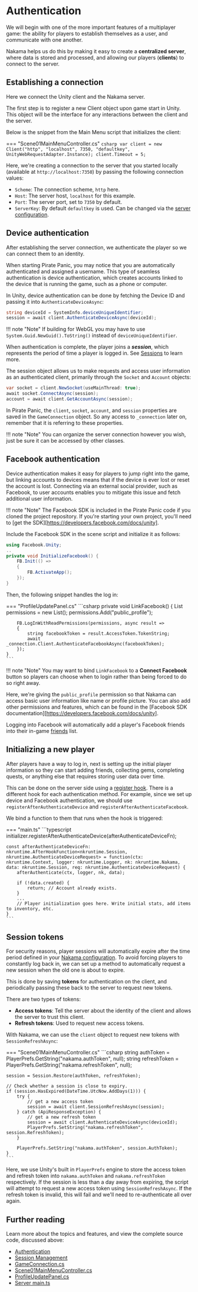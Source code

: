 # Authentication

We will begin with one of the more important features of a multiplayer game: the ability for players to establish themselves as a user, and communicate with one another.

Nakama helps us do this by making it easy to create a **centralized server**, where data is stored and processed, and allowing our players (**clients**) to connect to the server.

## Establishing a connection

Here we connect the Unity client and the Nakama server.

The first step is to register a new Client object upon game start in Unity. This object will be the interface for any interactions between the client and the server.

Below is the snippet from the Main Menu script that initializes the client:

=== "Scene01MainMenuController.cs"
    ```csharp
    var client = new Client("http", "localhost", 7350, "defaultkey", UnityWebRequestAdapter.Instance);
    client.Timeout = 5;
    ```

Here, we're creating a connection to the server that you started locally (available at `http://localhost:7350`) by passing the following connection values:

* `Scheme`: The connection scheme, `http` here.
* `Host`: The server host, `localhost` for this example.
* `Port`: The server port, set to `7350` by default.
* `ServerKey`: By default `defaultkey` is used. Can be changed via the [server configuration](../../../../install-configuration.md#socket).

## Device authentication

After establishing the server connection, we authenticate the player so we can connect them to an identity.

When starting Pirate Panic, you may notice that you are automatically authenticated and assigned a username. This type of seamless authentication is device authentication, which creates accounts linked to the device that is running the game, such as a phone or computer.

In Unity, device authentication can be done by fetching the Device ID and passing it into `AuthenticateDeviceAsync`:

```csharp
string deviceId = SystemInfo.deviceUniqueIdentifier;
session = await client.AuthenticateDeviceAsync(deviceId);
```
!!! note "Note"
    If building for WebGL you may have to use `System.Guid.NewGuid().ToString()` instead of `deviceUniqueIdentifier`.

When authentication is complete, the player joins a ***session***, which represents the period of time a player is logged in. See [Sessions](../../../../session.md) to learn more.

The session object allows us to make requests and access user information as an authenticated client, primarily through the `Socket` and `Account` objects:

```csharp
var socket = client.NewSocket(useMainThread: true);
await socket.ConnectAsync(session);
account = await client.GetAccountAsync(session);
```

In Pirate Panic, the `client`, `socket`, `account`, and `session` properties are saved in the `GameConnection` object. So any access to `_connection` later on, remember that it is referring to these properties.

!!! note "Note"
    You can organize the server connection however you wish, just be sure it can be accessed by other classes.

## Facebook authentication

Device authentication makes it easy for players to jump right into the game, but linking accounts to devices means that if the device is ever lost or reset the account is lost. Connecting via an external social provider, such as Facebook, to user accounts enables you to mitigate this issue and fetch additional user information.

!!! note "Note"
    The Facebook SDK is included in the Pirate Panic code if you cloned the project repository. If you're starting your own project, you'll need to [get the SDK][https://developers.facebook.com/docs/unity].


Include the Facebook SDK in the scene script and initialize it as follows:

```csharp
using Facebook.Unity;
..
private void InitializeFacebook() {
    FB.Init(() =>
    {
        FB.ActivateApp();
    });
}
```

Then, the following snippet handles the log in:

=== "ProfileUpdatePanel.cs"
    ```csharp
    private void LinkFacebook()
    {
        List<string> permissions = new List<string>();
        permissions.Add("public_profile");

        FB.LogInWithReadPermissions(permissions, async result =>
        {
            string facebookToken = result.AccessToken.TokenString;
            await _connection.Client.AuthenticateFacebookAsync(facebookToken);
        });
    }
    ```

!!! note "Note"
    You may want to bind `LinkFacebook` to a **Connect Facebook** button so players can choose when to login rather than being forced to do so right away.

Here, we're giving the `public_profile` permission so that Nakama can access basic user information like name or profile picture. You can also add other permissions and features, which can be found in the [Facebook SDK documentation][https://developers.facebook.com/docs/unity].

Logging into Facebook will automatically add a player's Facebook friends into their in-game [friends](friends.md) list.

## Initializing a new player

After players have a way to log in, next is setting up the initial player information so they can start adding friends, collecting gems, completing quests, or anything else that requires storing user data over time.

This can be done on the server side using a [register hook](../../../../runtime-code-basics.md#register-hooks). There is a different hook for each authentication method. For example, since we set up device and Facebook authentication, we should use `registerAfterAuthenticateDevice` and `registerAfterAuthenticateFacebook`.

We bind a function to them that runs when the hook is triggered:

=== "main.ts"
    ```typescript
    initializer.registerAfterAuthenticateDevice(afterAuthenticateDeviceFn);

    const afterAuthenticateDeviceFn: nkruntime.AfterHookFunction<nkruntime.Session, nkruntime.AuthenticateDeviceRequest> = function(ctx: nkruntime.Context, logger: nkruntime.Logger, nk: nkruntime.Nakama, data: nkruntime.Session, req: nkruntime.AuthenticateDeviceRequest) {
        afterAuthenticate(ctx, logger, nk, data);

        if (!data.created) {
            return; // Account already exists.
        }
        ...
        // Player initialization goes here. Write initial stats, add items to inventory, etc.
    }
    ```

## Session tokens

For security reasons, player sessions will automatically expire after the time period defined in your [Nakama configuration](../../../../install-configuration.md#common-properties). To avoid forcing players to constantly log back in, we can set up a method to automatically request a new session when the old one is about to expire.

This is done by saving **tokens** for authentication on the client, and periodically passing these back to the server to request new tokens.

There are two types of tokens:

* **Access tokens**: Tell the server about the identity of the client and allows the server to trust this client.
* **Refresh tokens**: Used to request new access tokens.

With Nakama, we can use the `client` object to request new tokens with `SessionRefreshAsync`:

=== "Scene01MainMenuController.cs"
    ```csharp
    string authToken = PlayerPrefs.GetString("nakama.authToken", null);
    string refreshToken = PlayerPrefs.GetString("nakama.refreshToken", null);

    session = Session.Restore(authToken, refreshToken);

    // Check whether a session is close to expiry.
    if (session.HasExpired(DateTime.UtcNow.AddDays(1))) {
        try {
            // get a new access token
            session = await client.SessionRefreshAsync(session);
        } catch (ApiResponseException) {
            // get a new refresh token
            session = await client.AuthenticateDeviceAsync(deviceId);
            PlayerPrefs.SetString("nakama.refreshToken", session.RefreshToken);
        }

        PlayerPrefs.SetString("nakama.authToken", session.AuthToken);
    }
    ```
Here, we use Unity's built in `PlayerPrefs` engine to store the access token and refresh token into `nakama.authToken` and `nakama.refreshToken` respectively.
If the session is less than a day away from expiring, the script will attempt to request a new access token using `SessionRefreshAsync`. If the refresh token is invalid, this will fail and we'll need to re-authenticate all over again.

## Further reading

Learn more about the topics and features, and view the complete source code, discussed above:

* [Authentication](../../../../authentication.md)
* [Session Management](../../../../expert-auth.md)
* [GameConnection.cs](https://github.com/heroiclabs/unity-sampleproject/blob/master/PiratePanic/Assets/PiratePanic/Scripts/GameConnection.cs)
* [Scene01MainMenuController.cs](https://github.com/heroiclabs/unity-sampleproject/blob/master/PiratePanic/Assets/PiratePanic/Scripts/Scene01MainMenuController.cs)
* [ProfileUpdatePanel.cs](https://github.com/heroiclabs/unity-sampleproject/blob/master/PiratePanic/Assets/PiratePanic/Scripts/Menus/Profile/ProfileUpdatePanel.cs)
* [Server main.ts](https://github.com/heroiclabs/unity-sampleproject/blob/master/ServerModules/src/main.ts)
